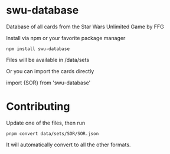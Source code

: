 # swu-database
Database of all cards from the Star Wars Unlimited Game by FFG 

Install via npm or your favorite package manager

```
npm install swu-database
```

Files will be available in /data/sets

Or you can import the cards directly

import {SOR} from 'swu-database'

# Contributing

Update one of the files, then run
```
pnpm convert data/sets/SOR/SOR.json
```

It will automatically convert to all the other formats.


